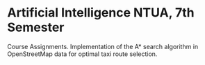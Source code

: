 # Artificial Intelligence NTUA, 7th Semester
Course Assignments. Implementation of the A* search algorithm in OpenStreetMap data for optimal taxi route selection. 

